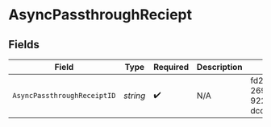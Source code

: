 # AsyncPassthroughReciept


## Fields

| Field                                | Type                                 | Required                             | Description                          | Example                              |
| ------------------------------------ | ------------------------------------ | ------------------------------------ | ------------------------------------ | ------------------------------------ |
| `AsyncPassthroughReceiptID`          | *string*                             | :heavy_check_mark:                   | N/A                                  | fd29020f-2695-445e-922e-dcd5e81903fd |